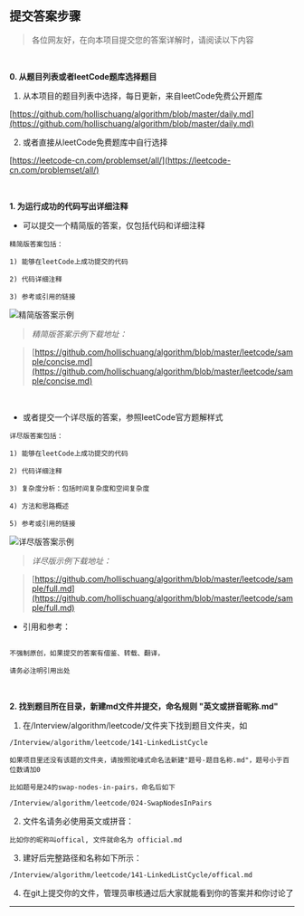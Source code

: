 提交答案步骤  
---

>各位网友好，在向本项目提交您的答案详解时，请阅读以下内容  

<br>

**0. 从题目列表或者leetCode题库选择题目**  

1) 从本项目的题目列表中选择，每日更新，来自leetCode免费公开题库  

[https://github.com/hollischuang/algorithm/blob/master/daily.md](https://github.com/hollischuang/algorithm/blob/master/daily.md)  

2) 或者直接从leetCode免费题库中自行选择  

[https://leetcode-cn.com/problemset/all/](https://leetcode-cn.com/problemset/all/)  

<br>  

**1. 为运行成功的代码写出详细注释**  

* 可以提交一个精简版的答案，仅包括代码和详细注释

```  
精简版答案包括：

1) 能够在leetCode上成功提交的代码  

2) 代码详细注释  

3) 参考或引用的链接

```  

![精简版答案示例](https://raw.githubusercontent.com/hollischuang/Interview/master/algorithm/leetcode/sample/concise.png)  

>*精简版答案示例下载地址：*  

>[https://github.com/hollischuang/algorithm/blob/master/leetcode/sample/concise.md](https://github.com/hollischuang/algorithm/blob/master/leetcode/sample/concise.md)  

<br>  

* 或者提交一个详尽版的答案，参照leetCode官方题解样式

```  
详尽版答案包括：

1) 能够在leetCode上成功提交的代码  

2) 代码详细注释  

3) 复杂度分析：包括时间复杂度和空间复杂度  

4) 方法和思路概述

5) 参考或引用的链接

```  

![详尽版答案示例](https://raw.githubusercontent.com/hollischuang/Interview/master/algorithm/leetcode/sample/full.png)  

>*详尽版示例下载地址：*  

>[https://github.com/hollischuang/algorithm/blob/master/leetcode/sample/full.md](https://github.com/hollischuang/algorithm/blob/master/leetcode/sample/full.md)  

* 引用和参考：  

```  

不强制原创，如果提交的答案有借鉴、转载、翻译，

请务必注明引用出处  
```  

<br>  

**2. 找到题目所在目录，新建md文件并提交，命名规则 "英文或拼音昵称.md"**  

1) 在/Interview/algorithm/leetcode/文件夹下找到题目文件夹，如  

```  
/Interview/algorithm/leetcode/141-LinkedListCycle

如果项目里还没有该题的文件夹，请按照驼峰式命名法新建"题号-题目名称.md"，题号小于百位数请加0  

比如题号是24的swap-nodes-in-pairs，命名后如下

/Interview/algorithm/leetcode/024-SwapNodesInPairs
```  

2) 文件名请务必使用英文或拼音：  

```  
比如你的昵称叫offical, 文件就命名为 official.md  
```  

3) 建好后完整路径和名称如下所示：  

```  
/Interview/algorithm/leetcode/141-LinkedListCycle/offical.md  
```  
 
4) 在git上提交你的文件，管理员审核通过后大家就能看到你的答案并和你讨论了  

---
